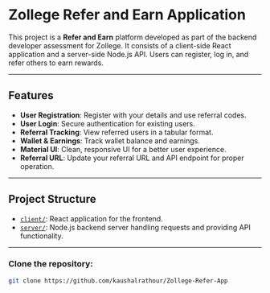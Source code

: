 # Zollege Refer and Earn Application

This project is a **Refer and Earn** platform developed as part of the backend developer assessment for Zollege. It consists of a client-side React application and a server-side Node.js API. Users can register, log in, and refer others to earn rewards.

---

## Features

- **User Registration**: Register with your details and use referral codes.
- **User Login**: Secure authentication for existing users.
- **Referral Tracking**: View referred users in a tabular format.
- **Wallet & Earnings**: Track wallet balance and earnings.
- **Material UI**: Clean, responsive UI for a better user experience.
- **Referral URL**: Update your referral URL and API endpoint for proper operation.

---


## Project Structure

- [`client/`](https://github.com/kaushalrathour/Zollege-Refer-App/tree/main/client): React application for the frontend.
- [`server/`](https://github.com/kaushalrathour/Zollege-Refer-App/tree/main/server): Node.js backend server handling requests and providing API functionality.

---

### Clone the repository:

```bash
git clone https://github.com/kaushalrathour/Zollege-Refer-App
```
